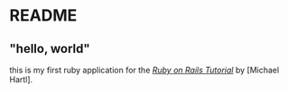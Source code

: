 # README

 ## "hello, world"

 this is my first ruby application for the [*Ruby on Rails Tutorial*](https:/www.railstutorial.org/) by [Michael Hartl].
 